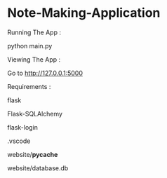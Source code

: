 # Note-Making-Application
Running The App :

python main.py


Viewing The App :

Go to http://127.0.0.1:5000

Requirements :

flask

Flask-SQLAlchemy

flask-login


.vscode

website/__pycache__

website/database.db
